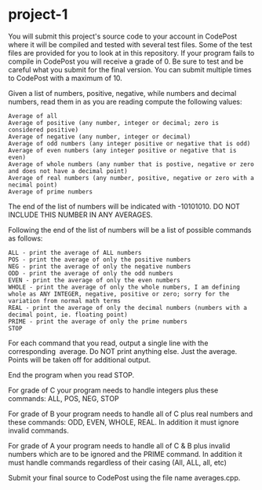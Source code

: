 # project-1

You will submit this project's source code to your account in CodePost where it will be compiled and tested with several test files. Some of the test files are provided for you to look at in this repository. If your program fails to compile in CodePost you will receive a grade of 0. Be sure to test and be careful what you submit for the final version. You can submit multiple times to CodePost with a maximum of 10. 

Given a list of numbers, positive, negative, while numbers and decimal numbers, read them in as you are reading compute the following values:

```
Average of all
Average of positive (any number, integer or decimal; zero is considered positive)
Average of negative (any number, integer or decimal)
Average of odd numbers (any integer positive or negative that is odd)
Average of even numbers (any integer positive or negative that is even)
Average of whole numbers (any number that is postive, negative or zero and does not have a decimal point)
Average of real numbers (any number, positive, negative or zero with a necimal point)
Average of prime numbers
```

The end of the list of numbers will be indicated with -10101010. DO NOT INCLUDE THIS NUMBER IN ANY AVERAGES. 

Following the end of the list of numbers will be a list of possible commands as follows:

```
ALL - print the average of ALL numbers
POS - print the average of only the positive numbers
NEG - print the average of only the negative numbers
ODD - print the average of only the odd numbers
EVEN - print the average of only the even numbers 
WHOLE - print the average of only the whole numbers, I am defining whole as ANY INTEGER, negative, positive or zero; sorry for the variation from normal math terms
REAL - print the average of only the decimal numbers (numbers with a decimal point, ie. floating point)
PRIME - print the average of only the prime numbers
STOP
```

For each command that you read, output a single line with the corresponding  average. Do NOT print anything else. Just the average. Points will be taken off for additional output. 

End the program when you read STOP.


For grade of C your program needs to handle integers plus these commands: ALL, POS, NEG, STOP

For grade of B your program needs to handle all of C plus real numbers and these commands: ODD, EVEN, WHOLE, REAL. In addition it must ignore invalid commands. 

For grade of A your program needs to handle all of C & B plus invalid numbers which are to be ignored and the PRIME command. In addition it must handle commands regardless of their casing (All, ALL, all, etc)


Submit your final source to CodePost using the file name averages.cpp.


